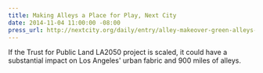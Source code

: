 ```yaml
---
title: Making Alleys a Place for Play, Next City
date: 2014-11-04 11:00:00 -08:00
press_url: http://nextcity.org/daily/entry/alley-makeover-green-alleys-los-angeles
---
```


If the Trust for Public Land LA2050 project is scaled, it could have a substantial impact on Los Angeles' urban fabric and 900 miles of alleys.
